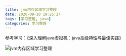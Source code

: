 ```yaml
---
title: jvm内存区域学习整理
date: 2020-09-10 19:26:27
tags: [学习整理, java]
categories: 学习整理
---
```


参考学习：《深入理解java虚拟机：java高级特性与最佳实践》

![jvm内存区域学习整理](/images/jvm内存区域_xmind.png)
